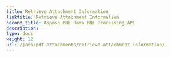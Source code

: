 ```yaml
---
title: Retrieve Attachment Information
linktitle: Retrieve Attachment Information
second_title: Aspose.PDF Java PDF Processing API
description: 
type: docs
weight: 12
url: /java/pdf-attachments/retrieve-attachment-information/
---
```

